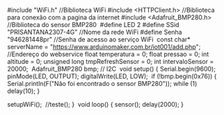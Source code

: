 #include "WiFi.h"                   //Biblioteca WiFi
#include <HTTPClient.h>             //Biblioteca para conexão com a pagina da internet
#include <Adafruit_BMP280.h>        //Biblioteca do sensor BMP280
​
#define LED 2
#define SSid "PRISANTANA2307-4G"    //Nome da rede WiFi
#define Senha "946281448pr"         //Senha de acesso ao serviço WiFi
​
const char* serverName = "https://www.arduinomaker.com.br/iot001/add.php"; //Endereço do webservice
float temperatura = 0;
float pressao = 0;
int altitude = 0;
unsigned long tmpRefreshSensor = 0;
int intervaloSensor = 20000;
​
Adafruit_BMP280 bmp; // I2C
​
void setup() {
  Serial.begin(9600);
​
  pinMode(LED, OUTPUT);
  digitalWrite(LED, LOW);
​
  if (!bmp.begin(0x76)) {
    Serial.println(F("Não foi encontrado o sensor BMP280"));
    while (1) delay(10);
  }
 
  setupWiFi();
​
  //teste();
}
​
void loop() {
  sensor();
  delay(2000);
}
